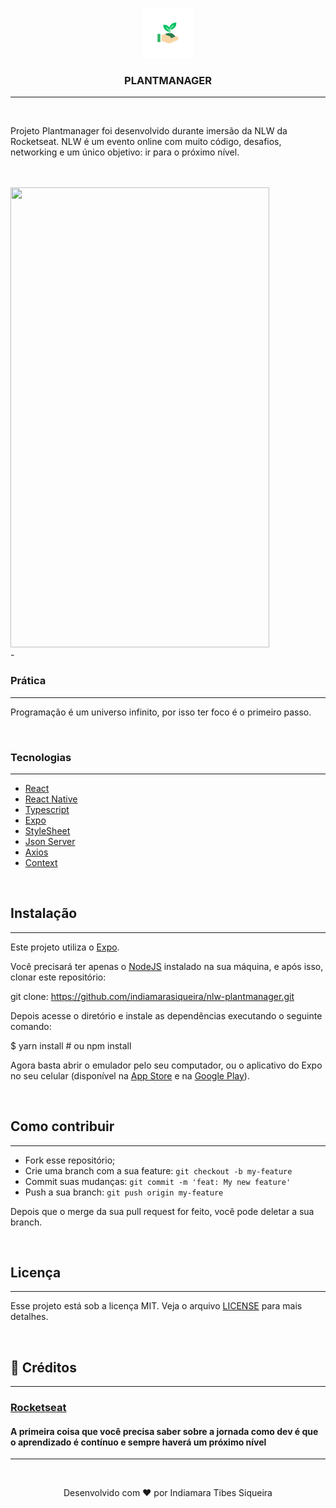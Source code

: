 
<p align="center" justifyContent='center' >
<img src="assets/adaptive-icon.png" 
width="80" height="80"/>
</p>

### <p align="center" >PLANTMANAGER</p>
---

<br>

Projeto Plantmanager foi desenvolvido durante imersão da NLW da Rocketseat. NLW é um evento online com muito código, desafios, networking e um único objetivo: ir para o próximo nível.  

<br>
<br>


<img src="src/assets/plantmanager.gif" width="414" height="736"/>

<br>
-
<br>

### Prática
---
Programação é um universo infinito, por isso ter foco é o primeiro passo.

 <br>

### Tecnologias
---
* [React](https://expo.io/)
* [React Native](https://reactnative.dev/)
* [Typescript](https://www.typescriptlang.org/)
* [Expo](https://expo.io/)
* [StyleSheet](https://reactnative.dev/docs/stylesheet)
* [Json Server](https://github.com/typicode/json-server)
* [Axios](https://github.com/axios/axios)
* [Context](https://pt-br.reactjs.org/docs/context.html)

 <br>

## Instalação
---

Este projeto utiliza o [Expo](https://expo.io/).

Você precisará ter apenas o [NodeJS](https://nodejs.org/en/) instalado na sua máquina, e após isso, clonar este repositório:

git clone: https://github.com/indiamarasiqueira/nlw-plantmanager.git

Depois acesse o diretório e instale as dependências executando o seguinte comando:

$ yarn install # ou npm install


Agora basta abrir o emulador pelo seu computador, ou o aplicativo do Expo no seu celular (disponível na [App Store](https://apps.apple.com/br/app/expo-client/id982107779) e na [Google Play](https://play.google.com/store/apps/details?id=host.exp.exponent&hl=pt_BR)).


<br>

## Como contribuir
---

- Fork esse repositório;
- Crie uma branch com a sua feature: `git checkout -b my-feature`
- Commit suas mudanças: `git commit -m 'feat: My new feature'`
- Push a sua branch: `git push origin my-feature`

Depois que o merge da sua pull request for feito, você pode deletar a sua branch.

<br>

## Licença
---
Esse projeto está sob a licença MIT. Veja o arquivo [LICENSE](LICENSE) para mais detalhes.

<br>

## 🤝 Créditos
---
### [Rocketseat](https://rocketseat.com.br/)
#### A primeira coisa que você precisa saber sobre a jornada como dev é que o aprendizado é contínuo e sempre haverá um próximo nível


---
<br>
<p align="center">
Desenvolvido com ❤️ por Indiamara Tibes Siqueira
</p>

